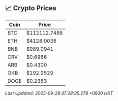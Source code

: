 ## 📈 Crypto Prices

| Coin | Price |
| ---- | ----- |
| BTC | $112112.7488 |
| ETH | $4128.0038 |
| BNB | $989.0941 |
| CRV | $0.6986 |
| ARB | $0.4300 |
| OKB | $192.9529 |
| DOGE | $0.2363 |

_Last Updated: 2025-09-29 07:28:35.279 +0800 HKT_